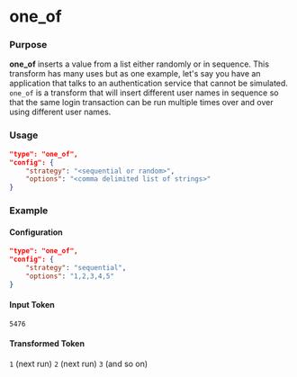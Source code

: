 # one_of

### Purpose

**one_of** inserts a value from a list either randomly or in sequence. This transform has many uses but as one example, let's say you have an application that talks to an authentication service that cannot be simulated. `one_of` is a transform that will insert different user names in sequence so that the same login transaction can be run multiple times over and over using different user names.

### Usage

```json
"type": "one_of",
"config": {
    "strategy": "<sequential or random>",
    "options": "<comma delimited list of strings>"
}
```

### Example

#### Configuration

```json
"type": "one_of",
"config": {
    "strategy": "sequential",
    "options": "1,2,3,4,5"
}
```

#### Input Token

`5476`

#### Transformed Token

`1`
(next run)
`2`
(next run)
`3`
(and so on)